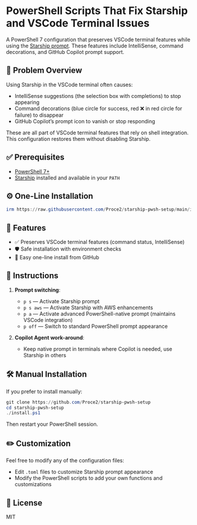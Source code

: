 # PowerShell Scripts That Fix Starship and VSCode Terminal Issues

A PowerShell 7 configuration that preserves VSCode terminal features while using the [Starship prompt](https://starship.rs). These features include IntelliSense, command decorations, and GitHub Copilot prompt support.

## 🔧 Problem Overview

Using Starship in the VSCode terminal often causes:

- IntelliSense suggestions (the selection box with completions) to stop appearing
- Command decorations (blue circle for success, red ❌ in red circle for failure) to disappear  
- GitHub Copilot’s prompt icon to vanish or stop responding  

These are all part of VSCode terminal features that rely on shell integration. This configuration restores them without disabling Starship.

## ✅ Prerequisites

- [PowerShell 7+](https://github.com/PowerShell/PowerShell)  
- [Starship](https://starship.rs) installed and available in your `PATH`

## ⚙️ One-Line Installation

```powershell
irm https://raw.githubusercontent.com/Proce2/starship-pwsh-setup/main/install.ps1 | iex
```

## 🧩 Features

- ✅ Preserves VSCode terminal features (command status, IntelliSense)  
- 🛡️ Safe installation with environment checks  
- 🔌 Easy one-line install from GitHub  

## 📘 Instructions

1. **Prompt switching**:
   - `p s` — Activate Starship prompt  
   - `p s aws` — Activate Starship with AWS enhancements  
   - `p a` — Activate advanced PowerShell-native prompt (maintains VSCode integration)  
   - `p off` — Switch to standard PowerShell prompt appearance

2. **Copilot Agent work-around**:
   - Keep native prompt in terminals where Copilot is needed, use Starship in others

## 🛠 Manual Installation

If you prefer to install manually:

```powershell
git clone https://github.com/Proce2/starship-pwsh-setup
cd starship-pwsh-setup
./install.ps1
```

Then restart your PowerShell session.

## ✏️ Customization

Feel free to modify any of the configuration files:

- Edit `.toml` files to customize Starship prompt appearance  
- Modify the PowerShell scripts to add your own functions and customizations

## 📄 License

MIT

